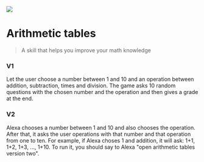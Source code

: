 ![](https://i.ibb.co/HY16Rxk/En-US-large-Icon-Uri.png)
# Arithmetic tables
> A skill that helps you improve your math knowledge

### V1
Let the user choose a number between 1 and 10 and an operation between addition, subtraction, times and division. The game asks 10 random questions with the chosen number and the operation and then gives a grade at the end.

### V2
Alexa chooses a number between 1 and 10 and also chooses the operation. After that, it asks the user operations with that number and that operation from one to ten. For example, if Alexa choses 1 and addition, it will ask: 1+1, 1+2, 1+3, ..., 1+10. To run it, you should say to Alexa "open arithmetic tables version two".


